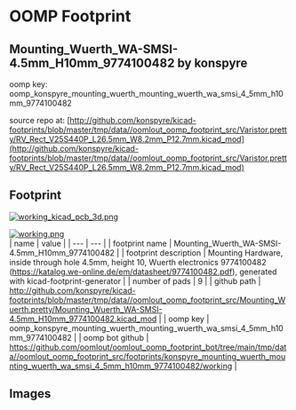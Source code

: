 # OOMP Footprint  
## Mounting_Wuerth_WA-SMSI-4.5mm_H10mm_9774100482  by konspyre  
  
oomp key: oomp_konspyre_mounting_wuerth_mounting_wuerth_wa_smsi_4_5mm_h10mm_9774100482  
  
source repo at: [http://github.com/konspyre/kicad-footprints/blob/master/tmp/data//oomlout_oomp_footprint_src/Varistor.pretty/RV_Rect_V25S440P_L26.5mm_W8.2mm_P12.7mm.kicad_mod](http://github.com/konspyre/kicad-footprints/blob/master/tmp/data//oomlout_oomp_footprint_src/Varistor.pretty/RV_Rect_V25S440P_L26.5mm_W8.2mm_P12.7mm.kicad_mod)  
## Footprint  
  
[![working_kicad_pcb_3d.png](working_kicad_pcb_3d_600.png)](working_kicad_pcb_3d.png)  
  
[![working.png](working_600.png)](working.png)  
| name | value | 
| --- | --- | 
| footprint name | Mounting_Wuerth_WA-SMSI-4.5mm_H10mm_9774100482 | 
| footprint description | Mounting Hardware, inside through hole 4.5mm, height 10, Wuerth electronics 9774100482 (https://katalog.we-online.de/em/datasheet/9774100482.pdf), generated with kicad-footprint-generator | 
| number of pads | 9 | 
| github path | http://github.com/konspyre/kicad-footprints/blob/master/tmp/data//oomlout_oomp_footprint_src/Mounting_Wuerth.pretty/Mounting_Wuerth_WA-SMSI-4.5mm_H10mm_9774100482.kicad_mod | 
| oomp key | oomp_konspyre_mounting_wuerth_mounting_wuerth_wa_smsi_4_5mm_h10mm_9774100482 | 
| oomp bot github | https://github.com/oomlout/oomlout_oomp_footprint_bot/tree/main/tmp/data//oomlout_oomp_footprint_src/footprints/konspyre_mounting_wuerth_mounting_wuerth_wa_smsi_4_5mm_h10mm_9774100482/working | 
## Images  
